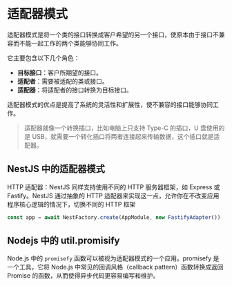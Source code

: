 # 适配器模式

适配器模式是将一个类的接口转换成客户希望的另一个接口，使原本由于接口不兼容而不能一起工作的两个类能够协同工作。

它主要包含以下几个角色：

-   **目标接口**：客户所期望的接口。
-   **适配者**：需要被适配的类或接口。
-   **适配器**：将适配者的接口转换为目标接口。

适配器模式的优点是提高了系统的灵活性和扩展性，使不兼容的接口能够协同工作。

> 适配器就像一个转换插口，比如电脑上只支持 Type-C 的插口，U 盘使用的是 USB，就需要一个转化插口将两者连接起来传输数据，这个插口就是适配器。

## NestJS 中的适配器模式

HTTP 适配器：NestJS 同样支持使用不同的 HTTP 服务器框架，如 Express 或 Fastify。NestJS 通过抽象的 HTTP 适配器来实现这一点，允许你在不改变应用程序核心逻辑的情况下，切换不同的 HTTP 框架

```ts
const app = await NestFactory.create(AppModule, new FastifyAdapter())
```

## Nodejs 中的 util.promisify

Node.js 中的 `promisefy` 函数可以被视为适配器模式的一个应用。promisefy 是一个工具，它将 Node.js 中常见的回调风格（callback pattern）函数转换成返回 Promise 的函数，从而使得异步代码更容易编写和维护。
